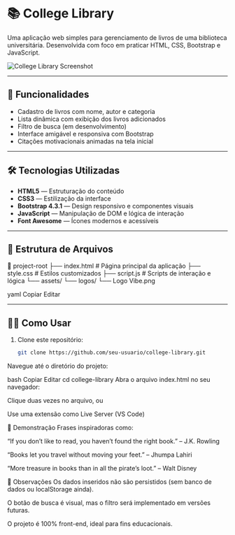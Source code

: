 # 📚 College Library

Uma aplicação web simples para gerenciamento de livros de uma biblioteca universitária. Desenvolvida com foco em praticar HTML, CSS, Bootstrap e JavaScript.

![College Library Screenshot](https://img.freepik.com/free-vector/public-library-interior-stack-book-bookshelf-flat_7081-838.jpg?size=1300&ext=jpg)

---

## 🚀 Funcionalidades

- Cadastro de livros com nome, autor e categoria
- Lista dinâmica com exibição dos livros adicionados
- Filtro de busca (em desenvolvimento)
- Interface amigável e responsiva com Bootstrap
- Citações motivacionais animadas na tela inicial

---

## 🛠 Tecnologias Utilizadas

- **HTML5** — Estruturação do conteúdo
- **CSS3** — Estilização da interface
- **Bootstrap 4.3.1** — Design responsivo e componentes visuais
- **JavaScript** — Manipulação de DOM e lógica de interação
- **Font Awesome** — Ícones modernos e acessíveis

---

## 📂 Estrutura de Arquivos

📁 project-root
├── index.html # Página principal da aplicação
├── style.css # Estilos customizados
├── script.js # Scripts de interação e lógica
└── assets/
└── logos/
└── Logo Vibe.png

yaml
Copiar
Editar

---

## 🧑‍💻 Como Usar

1. Clone este repositório:
   ```bash
   git clone https://github.com/seu-usuario/college-library.git
Navegue até o diretório do projeto:

bash
Copiar
Editar
cd college-library
Abra o arquivo index.html no seu navegador:

Clique duas vezes no arquivo, ou

Use uma extensão como Live Server (VS Code)

📸 Demonstração
Frases inspiradoras como:

“If you don’t like to read, you haven’t found the right book.” – J.K. Rowling

“Books let you travel without moving your feet.” – Jhumpa Lahiri

“More treasure in books than in all the pirate’s loot.” – Walt Disney

📌 Observações
Os dados inseridos não são persistidos (sem banco de dados ou localStorage ainda).

O botão de busca é visual, mas o filtro será implementado em versões futuras.

O projeto é 100% front-end, ideal para fins educacionais.

